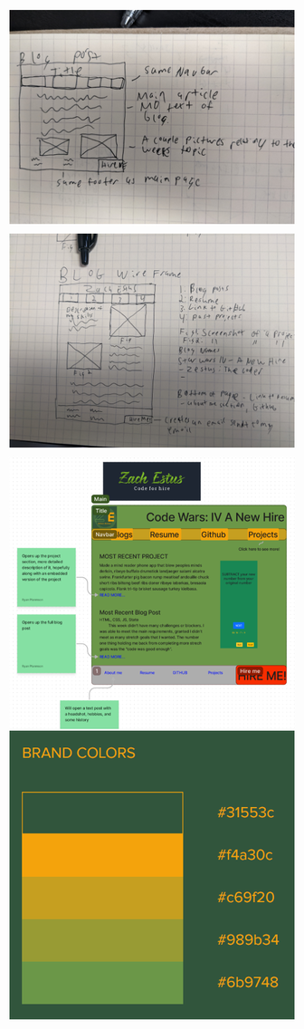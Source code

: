 ![Blogpost Wireframe](https://github.com/Zestus01/blogpostWireframe/blob/main/BlogpostWireframe.jpg)

![Mainpage Wireframe](https://github.com/Zestus01/blogpostWireframe/blob/main/MainpageWireframe.jpg)

![Mainpage Mid](https://github.com/Zestus01/blogpostWireframe/blob/main/Midfidelity-MainPage.png)
![color scheme](https://github.com/Zestus01/blogpostWireframe/blob/main/Color%20schemes.png)
